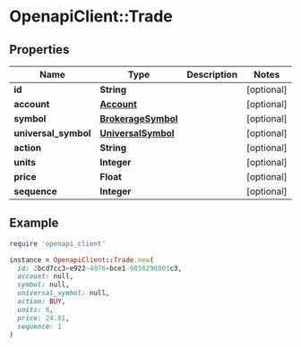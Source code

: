# OpenapiClient::Trade

## Properties

| Name | Type | Description | Notes |
| ---- | ---- | ----------- | ----- |
| **id** | **String** |  | [optional] |
| **account** | [**Account**](Account.md) |  | [optional] |
| **symbol** | [**BrokerageSymbol**](BrokerageSymbol.md) |  | [optional] |
| **universal_symbol** | [**UniversalSymbol**](UniversalSymbol.md) |  | [optional] |
| **action** | **String** |  | [optional] |
| **units** | **Integer** |  | [optional] |
| **price** | **Float** |  | [optional] |
| **sequence** | **Integer** |  | [optional] |

## Example

```ruby
require 'openapi_client'

instance = OpenapiClient::Trade.new(
  id: 2bcd7cc3-e922-4976-bce1-9858296801c3,
  account: null,
  symbol: null,
  universal_symbol: null,
  action: BUY,
  units: 6,
  price: 24.81,
  sequence: 1
)
```


